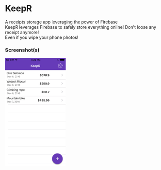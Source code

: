 # KeepR
A receipts storage app leveraging the power of Firebase  
KeepR leverages Firebase to safely store everything online!
Don't loose any receipt anymore!  
Even if you wipe your phone photos!

### Screenshot(s)
<img src="https://github.com/jeremybroutin/KeepR/blob/master/IMG_0058.PNG" width="200px">
